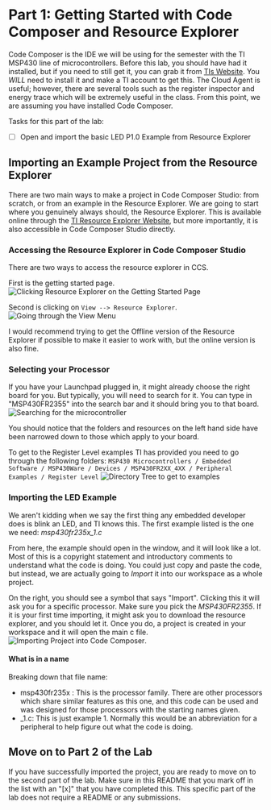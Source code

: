 # Part 1: Getting Started with Code Composer and Resource Explorer
Code Composer is the IDE we will be using for the semester with the TI MSP430 line of microcontrollers. Before this lab, you should have had it installed, but if you need to still get it, you can grab it from [TIs Website](https://www.ti.com/tool/CCSTUDIO). You _WILL_ need to install it and make a TI account to get this. The Cloud Agent is useful; however, there are several tools such as the register inspector and energy trace which will be extremely useful in the class. From this point, we are assuming you have installed Code Composer.

Tasks for this part of the lab:
- [ ] Open and import the basic LED P1.0 Example from Resource Explorer

## Importing an Example Project from the Resource Explorer
There are two main ways to make a project in Code Composer Studio: from scratch, or from an example in the Resource Explorer. We are going to start where you genuinely always should, the Resource Explorer. This is available online through the [TI Resource Explorer Website](https://dev.ti.com/tirex/), but more importantly, it is also accessible in Code Composer Studio directly.

### Accessing the Resource Explorer in Code Composer Studio
There are two ways to access the resource explorer in CCS.

First is the getting started page.
![Clicking Resource Explorer on the Getting Started Page](https://i.gyazo.com/ba61d25e61b59dde7713247cf84ee0f7.gif)

Second is clicking on `View --> Resource Explorer`.
![Going through the View Menu](https://i.gyazo.com/2cab5e4635726949df54476a5abb587b.gif)

I would recommend trying to get the Offline version of the Resource Explorer if possible to make it easier to work with, but the online version is also fine.

### Selecting your Processor
If you have your Launchpad plugged in, it might already choose the right board for you. But typically, you will need to search for it. You can type in "MSP430FR2355" into the search bar and it should bring you to that board.
![Searching for the microcontroller](https://i.gyazo.com/ed891a32b40c2e740b7fd72c72521aba.gif)

You should notice that the folders and resources on the left hand side have been narrowed down to those which apply to your board.

To get to the Register Level examples TI has provided you need to go through the following folders:
`MSP430 Microcontrollers / Embedded Software / MSP430Ware / Devices / MSP430FR2XX_4XX / Peripheral Examples / Register Level`
![Directory Tree to get to examples](https://i.gyazo.com/952ae279d465ddd81a289069c12f0598.png)

### Importing the LED Example
We aren't kidding when we say the first thing any embedded developer does is blink an LED, and TI knows this. The first example listed is the one we need: _msp430fr235x_1.c_

From here, the example should open in the window, and it will look like a lot. Most of this is a copyright statement and introductory comments to understand what the code is doing. You could just copy and paste the code, but instead, we are actually going to _Import_ it into our workspace as a whole project.

On the right, you should see a symbol that says "Import". Clicking this it will ask you for a specific processor. Make sure you pick the _MSP430FR2355_. If it is your first time importing, it might ask you to download the resource explorer, and you should let it. Once you do, a project is created in your workspace and it will open the main c file.
![Importing Project into Code Composer](https://i.gyazo.com/a6a28714f44edfe9aa6f38829f65a3f4.gif).

#### What is in a name
Breaking down that file name:
* msp430fr235x : This is the processor family. There are other processors which share similar features as this one, and this code can be used and was designed for those processors with the starting names given.
* _1.c: This is just example 1. Normally this would be an abbreviation for a peripheral to help figure out what the code is doing.

## Move on to Part 2 of the Lab
If you have successfully imported the project, you are ready to move on to the second part of the lab. Make sure in this README that you mark off in the list with an "[x]" that you have completed this. This specific part of the lab does not require a README or any submissions.
